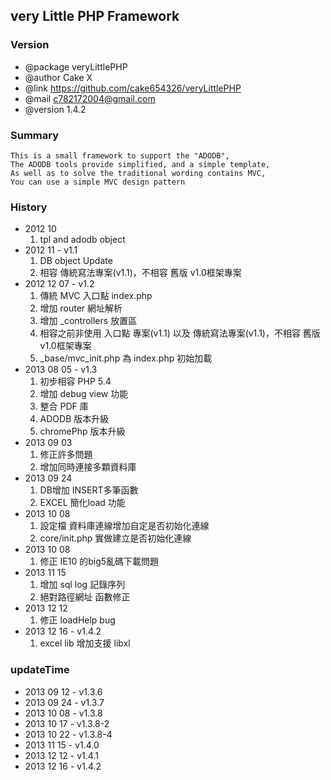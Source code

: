 ## very Little PHP Framework

### Version
*  @package     veryLittlePHP
*  @author      Cake X
*  @link        https://github.com/cake654326/veryLittlePHP
*  @mail        c782172004@gmail.com
*  @version     1.4.2

### Summary
	This is a small framework to support the "ADODB",
	The ADODB tools provide simplified, and a simple template,
	As well as to solve the traditional wording contains MVC,
	You can use a simple MVC design pattern

### History
*  2012 10
	1. tpl and adodb object
*  2012 11     - v1.1
	1. DB object Update
	2. 相容 傳統寫法專案(v1.1)，不相容 舊版 v1.0框架專案
*  2012 12 07  - v1.2
	1. 傳統 MVC 入口點 index.php
	2. 增加 router 網址解析 
	3. 增加 _controllers 放置區
	4. 相容之前非使用 入口點 專案(v1.1) 以及 傳統寫法專案(v1.1)，不相容 舊版 v1.0框架專案
	5. _base/mvc_init.php 為 index.php 初始加載
*  2013 08 05  - v1.3
	1. 初步相容 PHP 5.4
	2. 增加 debug view 功能
	3. 整合 PDF 庫
	4. ADODB 版本升級
	5. chromePhp 版本升級
*  2013 09 03
	1. 修正許多問題
	2. 增加同時連接多顆資料庫
*  2013 09 24
	1. DB增加 INSERT多筆函數 
	2. EXCEL 簡化load 功能
*  2013 10 08
	1. 設定檔 資料庫連線增加自定是否初始化連線
	2. core/init.php 實做建立是否初始化連線
*  2013 10 08
	1. 修正 IE10 的big5亂碼下載問題
*  2013 11 15
	1. 增加 sql log 記錄序列
	2. 絕對路徑網址 函數修正
*  2013 12 12
	1. 修正 loadHelp bug
*  2013 12 16 - v1.4.2
	1. excel lib 增加支援 libxl

### updateTime
*  2013 09 12 - v1.3.6 
*  2013 09 24 - v1.3.7
*  2013 10 08 - v1.3.8
*  2013 10 17 - v1.3.8-2
*  2013 10 22 - v1.3.8-4
*  2013 11 15 - v1.4.0
*  2013 12 12 - v1.4.1
*  2013 12 16 - v1.4.2


